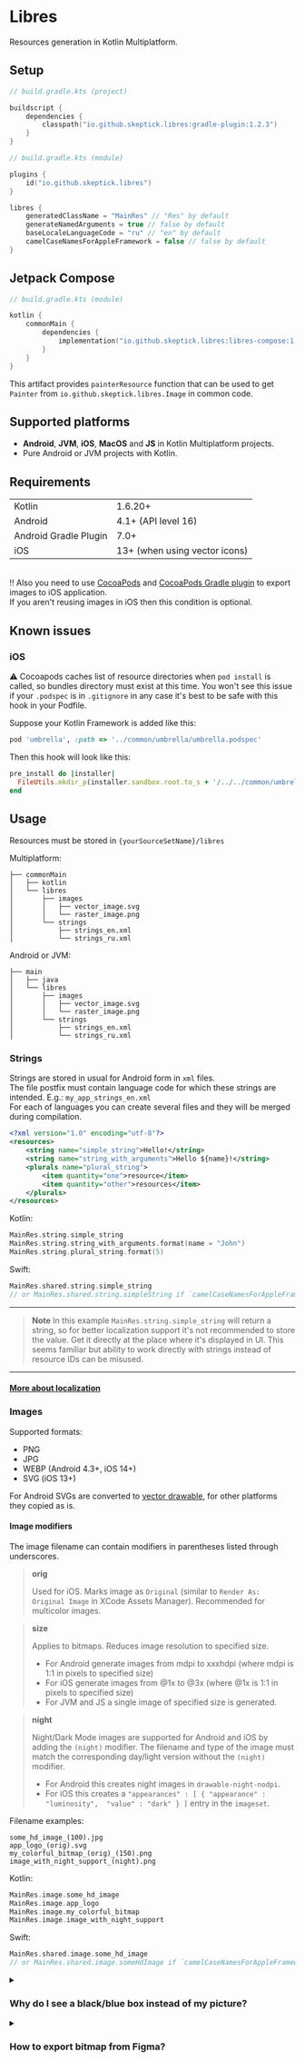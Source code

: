 # Libres

Resources generation in Kotlin Multiplatform.

## Setup

```kotlin
// build.gradle.kts (project)

buildscript {
    dependencies {
        classpath("io.github.skeptick.libres:gradle-plugin:1.2.3")
    }
}
```

```kotlin
// build.gradle.kts (module)

plugins {
    id("io.github.skeptick.libres")
}

libres {
    generatedClassName = "MainRes" // "Res" by default
    generateNamedArguments = true // false by default
    baseLocaleLanguageCode = "ru" // "en" by default
    camelCaseNamesForAppleFramework = false // false by default
}
```

## Jetpack Compose

```kotlin
// build.gradle.kts (module)

kotlin {
    commonMain {
        dependencies {
            implementation("io.github.skeptick.libres:libres-compose:1.2.3")
        }
    }
}
```

This artifact provides `painterResource` function that can be used
to get `Painter` from `io.github.skeptick.libres.Image` in common code.

## Supported platforms

- **Android**, **JVM**, **iOS**, **MacOS** and **JS** in Kotlin Multiplatform projects.  
- Pure Android or JVM projects with Kotlin.

## Requirements

|                       |                               |
|-----------------------|-------------------------------|
| Kotlin                | 1.6.20+                       |
| Android               | 4.1+ (API level 16)           |
| Android Gradle Plugin | 7.0+                          |
| iOS                   | 13+ (when using vector icons) |

\
:bangbang: Also you need to use [CocoaPods](https://cocoapods.org/) and 
[CocoaPods Gradle plugin](https://kotlinlang.org/docs/native-cocoapods-dsl-reference.html) 
to export images to iOS application.  
If you aren't reusing images in iOS then this condition is optional.

## Known issues

### iOS
:warning: Cocoapods caches list of resource directories when `pod install` is called,
so bundles directory must exist at this time.
You won't see this issue if your `.podspec` is in `.gitignore`
in any case it's best to be safe with this hook in your Podfile.

Suppose your Kotlin Framework is added like this:
```ruby
pod 'umbrella', :path => '../common/umbrella/umbrella.podspec'
```

Then this hook will look like this:
```ruby
pre_install do |installer|
  FileUtils.mkdir_p(installer.sandbox.root.to_s + '/../../common/umbrella/build/generated/libres/apple/libres-bundles')
end
```

## Usage

Resources must be stored in `{yourSourceSetName}/libres`

Multiplatform:
```
├── commonMain
│   ├── kotlin
│   └── libres
│       ├── images
│       │   ├── vector_image.svg
│       │   └── raster_image.png
│       └── strings
│           ├── strings_en.xml
│           └── strings_ru.xml
```

Android or JVM:
```
├── main
│   ├── java
│   └── libres
│       ├── images
│       │   ├── vector_image.svg
│       │   └── raster_image.png
│       └── strings
│           ├── strings_en.xml
│           └── strings_ru.xml
```

### Strings
Strings are stored in usual for Android form in `xml` files.  
The file postfix must contain language code for which these strings are intended. E.g.: `my_app_strings_en.xml`  
For each of languages you can create several files and they will be merged during compilation.
```xml
<?xml version="1.0" encoding="utf-8"?>
<resources>
    <string name="simple_string">Hello!</string>
    <string name="string_with_arguments">Hello ${name}!</string>
    <plurals name="plural_string">
        <item quantity="one">resource</item>
        <item quantity="other">resources</item>
    </plurals>
</resources>
```

Kotlin:
```kotlin
MainRes.string.simple_string
MainRes.string.string_with_arguments.format(name = "John")
MainRes.string.plural_string.format(5)
```
Swift:
```swift
MainRes.shared.string.simple_string
// or MainRes.shared.string.simpleString if `camelCaseNamesForAppleFramework` enabled
```
***
> **Note**
> In this example `MainRes.string.simple_string` will return a string, 
> so for better localization support it's not recommended to store the value. 
> Get it directly at the place where it's displayed in UI. 
> This seems familiar but ability to work directly with strings instead of resource IDs can be misused.
***
#### [More about localization](docs/LOCALIZATION.md)

### Images

Supported formats:
- PNG
- JPG
- WEBP (Android 4.3+, iOS 14+)
- SVG (iOS 13+)

For Android SVGs are converted to 
[vector drawable](https://developer.android.com/develop/ui/views/graphics/vector-drawable-resources), 
for other platforms they copied as is.

#### Image modifiers
The image filename can contain modifiers in parentheses listed through underscores.

> **orig**
> 
> Used for iOS. Marks image as `Original` (similar to `Render As: Original Image` in XCode Assets Manager). 
Recommended for multicolor images.

> **size**
> 
> Applies to bitmaps. Reduces image resolution to specified size.
> - For Android generate images from mdpi to xxxhdpi (where mdpi is 1:1 in pixels to specified size)
> - For iOS generate images from @1x to @3x (where @1x is 1:1 in pixels to specified size)
> - For JVM and JS a single image of specified size is generated.

> **night**
>
> Night/Dark Mode images are supported for Android and iOS by adding the `(night)` modifier. The filename and type of 
> the image must match the corresponding day/light version without the `(night)` modifier.
> 
> - For Android this creates night images in `drawable-night-nodpi`.
> - For iOS this creates a `"appearances" : [ { "appearance" : "luminosity",  "value" : "dark" } ]` entry in the `imageset`.

Filename examples:
```
some_hd_image_(100).jpg
app_logo_(orig).svg
my_colorful_bitmap_(orig)_(150).png
image_with_night_support_(night).png
```
Kotlin:
```kotlin
MainRes.image.some_hd_image
MainRes.image.app_logo
MainRes.image.my_colorful_bitmap
MainRes.image.image_with_night_support
```
Swift:
```swift
MainRes.shared.image.some_hd_image
// or MainRes.shared.image.someHdImage if `camelCaseNamesForAppleFramework` enabled
```

<details>
  <summary><h3>Why do I see a black/blue box instead of my picture?</h3></summary>

I'm pretty sure your picture is multicolor JPG/SVG with opaque background.  
This happens because UIKit recolors this image with accent color.

Solution: add (orig) modifier to image filename, e.g.: `my_image_(orig).png`
</details>

<details>
  <summary><h3>How to export bitmap from Figma?</h3></summary>

To obtain bundle of PNG images with different resolutions (mdpi-xxxhdpi for Android and @1x-@3x for iOS) do following steps:
1. Export image from Figma with x4 scale (it matches to the biggest used size — xxxhdpi on Android)
2. Put it to `libres/images` package
3. Remember the biggest side value of image represented in Figma
4. Rename image with the value of the biggest side:  
**pic.png** -> **pic_(orig)_({side_value}).png** or **pic_({side_value}).png**

Sample:
Image size in Figma is **240x89**. Final image name is **pic_(orig)_(240).png**
</details>
